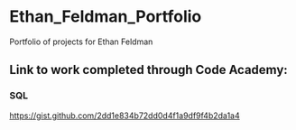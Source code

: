 # Ethan_Feldman_Portfolio
Portfolio of projects for Ethan Feldman

## Link to work completed through Code Academy:
### SQL
https://gist.github.com/2dd1e834b72dd0d4f1a9df9f4b2da1a4
